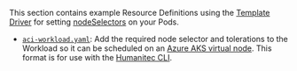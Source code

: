 This section contains example Resource Definitions using the [Template Driver](https://developer.humanitec.com/integration-and-extensions/drivers/generic-drivers/template/) for setting [nodeSelectors](https://kubernetes.io/docs/tasks/configure-pod-container/assign-pods-nodes/) on your Pods.

* [`aci-workload.yaml`](./aci-workload.yaml): Add the required node selector and tolerations to the Workload so it can be scheduled on an [Azure AKS virtual node](https://learn.microsoft.com/en-us/azure/aks/virtual-nodes). This format is for use with the [Humanitec CLI](https://developer.humanitec.com/platform-orchestrator/cli/).